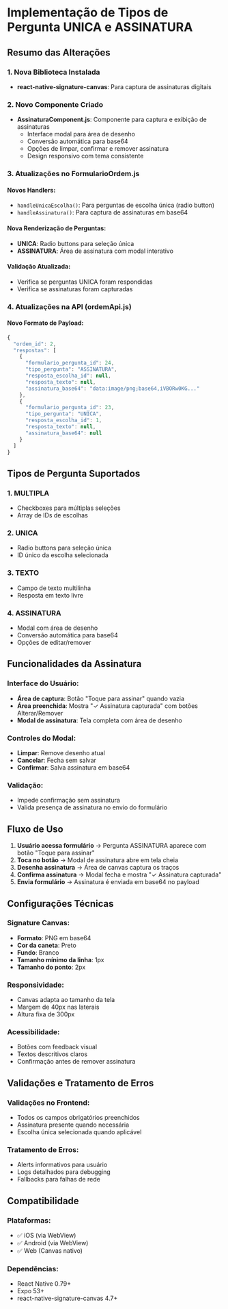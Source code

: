 # Implementação de Tipos de Pergunta UNICA e ASSINATURA

## Resumo das Alterações

### 1. Nova Biblioteca Instalada

- **react-native-signature-canvas**: Para captura de assinaturas digitais

### 2. Novo Componente Criado

- **AssinaturaComponent.js**: Componente para captura e exibição de assinaturas
  - Interface modal para área de desenho
  - Conversão automática para base64
  - Opções de limpar, confirmar e remover assinatura
  - Design responsivo com tema consistente

### 3. Atualizações no FormularioOrdem.js

#### Novos Handlers:

- `handleUnicaEscolha()`: Para perguntas de escolha única (radio button)
- `handleAssinatura()`: Para captura de assinaturas em base64

#### Nova Renderização de Perguntas:

- **UNICA**: Radio buttons para seleção única
- **ASSINATURA**: Área de assinatura com modal interativo

#### Validação Atualizada:

- Verifica se perguntas UNICA foram respondidas
- Verifica se assinaturas foram capturadas

### 4. Atualizações na API (ordemApi.js)

#### Novo Formato de Payload:

```javascript
{
  "ordem_id": 2,
  "respostas": [
    {
      "formulario_pergunta_id": 24,
      "tipo_pergunta": "ASSINATURA",
      "resposta_escolha_id": null,
      "resposta_texto": null,
      "assinatura_base64": "data:image/png;base64,iVBORw0KG..."
    },
    {
      "formulario_pergunta_id": 23,
      "tipo_pergunta": "UNICA",
      "resposta_escolha_id": 1,
      "resposta_texto": null,
      "assinatura_base64": null
    }
  ]
}
```

## Tipos de Pergunta Suportados

### 1. MULTIPLA

- Checkboxes para múltiplas seleções
- Array de IDs de escolhas

### 2. UNICA

- Radio buttons para seleção única
- ID único da escolha selecionada

### 3. TEXTO

- Campo de texto multilinha
- Resposta em texto livre

### 4. ASSINATURA

- Modal com área de desenho
- Conversão automática para base64
- Opções de editar/remover

## Funcionalidades da Assinatura

### Interface do Usuário:

- **Área de captura**: Botão "Toque para assinar" quando vazia
- **Área preenchida**: Mostra "✓ Assinatura capturada" com botões Alterar/Remover
- **Modal de assinatura**: Tela completa com área de desenho

### Controles do Modal:

- **Limpar**: Remove desenho atual
- **Cancelar**: Fecha sem salvar
- **Confirmar**: Salva assinatura em base64

### Validação:

- Impede confirmação sem assinatura
- Valida presença de assinatura no envio do formulário

## Fluxo de Uso

1. **Usuário acessa formulário** → Pergunta ASSINATURA aparece com botão "Toque para assinar"
2. **Toca no botão** → Modal de assinatura abre em tela cheia
3. **Desenha assinatura** → Área de canvas captura os traços
4. **Confirma assinatura** → Modal fecha e mostra "✓ Assinatura capturada"
5. **Envia formulário** → Assinatura é enviada em base64 no payload

## Configurações Técnicas

### Signature Canvas:

- **Formato**: PNG em base64
- **Cor da caneta**: Preto
- **Fundo**: Branco
- **Tamanho mínimo da linha**: 1px
- **Tamanho do ponto**: 2px

### Responsividade:

- Canvas adapta ao tamanho da tela
- Margem de 40px nas laterais
- Altura fixa de 300px

### Acessibilidade:

- Botões com feedback visual
- Textos descritivos claros
- Confirmação antes de remover assinatura

## Validações e Tratamento de Erros

### Validações no Frontend:

- Todos os campos obrigatórios preenchidos
- Assinatura presente quando necessária
- Escolha única selecionada quando aplicável

### Tratamento de Erros:

- Alerts informativos para usuário
- Logs detalhados para debugging
- Fallbacks para falhas de rede

## Compatibilidade

### Plataformas:

- ✅ iOS (via WebView)
- ✅ Android (via WebView)
- ✅ Web (Canvas nativo)

### Dependências:

- React Native 0.79+
- Expo 53+
- react-native-signature-canvas 4.7+
